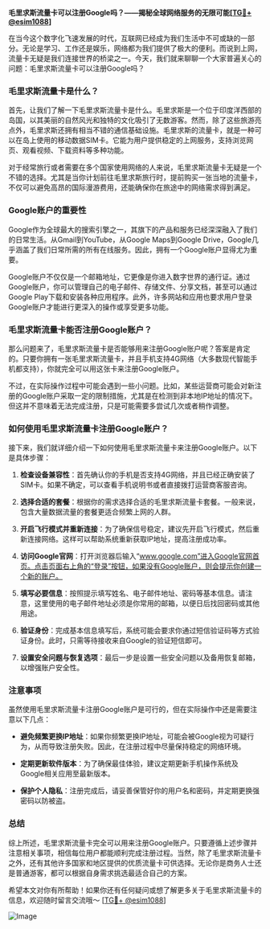 **毛里求斯流量卡可以注册Google吗？——揭秘全球网络服务的无限可能[[TG💪+ @esim1088](https://t.me/s/esim1088)]**

在当今这个数字化飞速发展的时代，互联网已经成为我们生活中不可或缺的一部分。无论是学习、工作还是娱乐，网络都为我们提供了极大的便利。而说到上网，流量卡无疑是我们连接世界的桥梁之一。今天，我们就来聊聊一个大家普遍关心的问题：毛里求斯流量卡可以注册Google吗？

### 毛里求斯流量卡是什么？

首先，让我们了解一下毛里求斯流量卡是什么。毛里求斯是一个位于印度洋西部的岛国，以其美丽的自然风光和独特的文化吸引了无数游客。然而，除了这些旅游亮点外，毛里求斯还拥有相当不错的通信基础设施。毛里求斯的流量卡，就是一种可以在岛上使用的移动数据SIM卡。它能为用户提供稳定的上网服务，支持浏览网页、观看视频、下载资料等多种功能。

对于经常旅行或者需要在多个国家使用网络的人来说，毛里求斯流量卡无疑是一个不错的选择。尤其是当你计划前往毛里求斯旅行时，提前购买一张当地的流量卡，不仅可以避免高昂的国际漫游费用，还能确保你在旅途中的网络需求得到满足。

### Google账户的重要性

Google作为全球最大的搜索引擎之一，其旗下的产品和服务已经深深融入了我们的日常生活。从Gmail到YouTube，从Google Maps到Google Drive，Google几乎涵盖了我们日常所需的所有在线服务。因此，拥有一个Google账户显得尤为重要。

Google账户不仅仅是一个邮箱地址，它更像是你进入数字世界的通行证。通过Google账户，你可以管理自己的电子邮件、存储文件、分享文档，甚至可以通过Google Play下载和安装各种应用程序。此外，许多网站和应用也要求用户登录Google账户才能进行更深入的操作或享受更多功能。

### 毛里求斯流量卡能否注册Google账户？

那么问题来了，毛里求斯流量卡是否能够用来注册Google账户呢？答案是肯定的。只要你拥有一张毛里求斯流量卡，并且手机支持4G网络（大多数现代智能手机都支持），你就完全可以用这张卡来注册Google账户。

不过，在实际操作过程中可能会遇到一些小问题。比如，某些运营商可能会对新注册的Google账户采取一定的限制措施，尤其是在检测到非本地IP地址的情况下。但这并不意味着无法完成注册，只是可能需要多尝试几次或者稍作调整。

### 如何使用毛里求斯流量卡注册Google账户？

接下来，我们就详细介绍一下如何使用毛里求斯流量卡来注册Google账户。以下是具体步骤：

1. **检查设备兼容性**：首先确认你的手机是否支持4G网络，并且已经正确安装了SIM卡。如果不确定，可以查看手机说明书或者直接拨打运营商客服咨询。
   
2. **选择合适的套餐**：根据你的需求选择合适的毛里求斯流量卡套餐。一般来说，包含大量数据流量的套餐更适合频繁上网的人群。

3. **开启飞行模式并重新连接**：为了确保信号稳定，建议先开启飞行模式，然后重新连接网络。这样可以帮助系统重新获取IP地址，提高注册成功率。

4. **访问Google官网**：打开浏览器后输入“www.google.com”进入Google官网首页。点击页面右上角的“登录”按钮，如果没有Google账户，则会提示你创建一个新的账户。

5. **填写必要信息**：按照提示填写姓名、电子邮件地址、密码等基本信息。请注意，这里使用的电子邮件地址必须是你常用的邮箱，以便日后找回密码或其他用途。

6. **验证身份**：完成基本信息填写后，系统可能会要求你通过短信验证码等方式验证身份。此时，只需等待接收来自Google的验证短信即可。

7. **设置安全问题与恢复选项**：最后一步是设置一些安全问题以及备用恢复邮箱，以增强账户安全性。

### 注意事项

虽然使用毛里求斯流量卡注册Google账户是可行的，但在实际操作中还是需要注意以下几点：

- **避免频繁更换IP地址**：如果你频繁更换IP地址，可能会被Google视为可疑行为，从而导致注册失败。因此，在注册过程中尽量保持稳定的网络环境。

- **定期更新软件版本**：为了确保最佳体验，建议定期更新手机操作系统及Google相关应用至最新版本。

- **保护个人隐私**：注册完成后，请妥善保管好你的用户名和密码，并定期更换强密码以防被盗。

### 总结

综上所述，毛里求斯流量卡完全可以用来注册Google账户。只要遵循上述步骤并注意相关事项，相信每位用户都能顺利完成注册过程。当然，除了毛里求斯流量卡之外，还有其他许多国家和地区提供的优质流量卡可供选择。无论你是商务人士还是普通游客，都可以根据自身需求挑选最适合自己的方案。

希望本文对你有所帮助！如果你还有任何疑问或想了解更多关于毛里求斯流量卡的信息，欢迎随时留言交流哦～ [[TG💪+ @esim1088](https://t.me/s/esim1088)]  

![Image](https://i.postimg.cc/4NQfJmqS/Snipaste-2025-05-13-00-14-12.png)